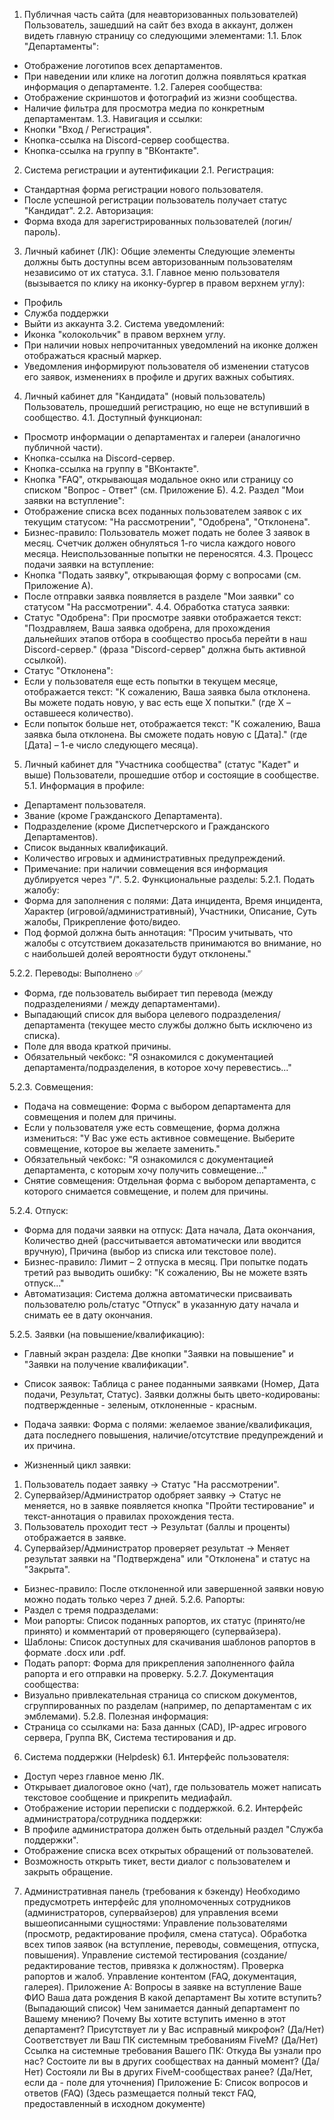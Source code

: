 1. Публичная часть сайта (для неавторизованных пользователей)
Пользователь, зашедший на сайт без входа в аккаунт, должен видеть главную страницу со следующими элементами:
1.1. Блок "Департаменты":
* Отображение логотипов всех департаментов.
* При наведении или клике на логотип должна появляться краткая информация о департаменте.
1.2. Галерея сообщества:
* Отображение скриншотов и фотографий из жизни сообщества.
* Наличие фильтра для просмотра медиа по конкретным департаментам.
1.3. Навигация и ссылки:
* Кнопки "Вход / Регистрация".
* Кнопка-ссылка на Discord-сервер сообщества.
* Кнопка-ссылка на группу в "ВКонтакте".
2. Система регистрации и аутентификации
2.1. Регистрация:
* Стандартная форма регистрации нового пользователя.
* После успешной регистрации пользователь получает статус "Кандидат".
2.2. Авторизация:
* Форма входа для зарегистрированных пользователей (логин/пароль).
3. Личный кабинет (ЛК): Общие элементы
Следующие элементы должны быть доступны всем авторизованным пользователям независимо от их статуса.
3.1. Главное меню пользователя (вызывается по клику на иконку-бургер в правом верхнем углу):
* Профиль
* Служба поддержки
* Выйти из аккаунта
3.2. Система уведомлений:
* Иконка "колокольчик" в правом верхнем углу.
* При наличии новых непрочитанных уведомлений на иконке должен отображаться красный маркер.
* Уведомления информируют пользователя об изменении статусов его заявок, изменениях в профиле и других важных событиях.
4. Личный кабинет для "Кандидата" (новый пользователь)
Пользователь, прошедший регистрацию, но еще не вступивший в сообщество.
4.1. Доступный функционал:
* Просмотр информации о департаментах и галереи (аналогично публичной части).
* Кнопка-ссылка на Discord-сервер.
* Кнопка-ссылка на группу в "ВКонтакте".
* Кнопка "FAQ", открывающая модальное окно или страницу со списком "Вопрос - Ответ" (см. Приложение Б).
4.2. Раздел "Мои заявки на вступление":
* Отображение списка всех поданных пользователем заявок с их текущим статусом: "На рассмотрении", "Одобрена", "Отклонена".
* Бизнес-правило: Пользователь может подать не более 3 заявок в месяц. Счетчик должен обнуляться 1-го числа каждого нового месяца. Неиспользованные попытки не переносятся.
4.3. Процесс подачи заявки на вступление:
* Кнопка "Подать заявку", открывающая форму с вопросами (см. Приложение А).
* После отправки заявка появляется в разделе "Мои заявки" со статусом "На рассмотрении".
4.4. Обработка статуса заявки:
* Статус "Одобрена": При просмотре заявки отображается текст: "Поздравляем, Ваша заявка одобрена, для прохождения дальнейших этапов отбора в сообщество просьба перейти в наш Discord-сервер." (фраза "Discord-сервер" должна быть активной ссылкой).
* Статус "Отклонена":
* Если у пользователя еще есть попытки в текущем месяце, отображается текст: "К сожалению, Ваша заявка была отклонена. Вы можете подать новую, у вас есть еще X попытки." (где X – оставшееся количество).
* Если попыток больше нет, отображается текст: "К сожалению, Ваша заявка была отклонена. Вы сможете подать новую с [Дата]." (где [Дата] – 1-е число следующего месяца).

5. Личный кабинет для "Участника сообщества" (статус "Кадет" и выше)
Пользователи, прошедшие отбор и состоящие в сообществе.
5.1. Информация в профиле:
* Департамент пользователя.
* Звание (кроме Гражданского Департамента).
* Подразделение (кроме Диспетчерского и Гражданского Департаментов).
* Список выданных квалификаций.
* Количество игровых и административных предупреждений.
* Примечание: при наличии совмещения вся информация дублируется через "/".
5.2. Функциональные разделы:
5.2.1. Подать жалобу:
* Форма для заполнения с полями: Дата инцидента, Время инцидента, Характер (игровой/административный), Участники, Описание, Суть жалобы, Прикрепление фото/видео.
* Под формой должна быть аннотация: "Просим учитывать, что жалобы с отсутствием доказательств принимаются во внимание, но с наибольшей долей вероятности будут отклонены."

5.2.2. Переводы: Выполнено ✅
* Форма, где пользователь выбирает тип перевода (между подразделениями / между департаментами).
* Выпадающий список для выбора целевого подразделения/департамента (текущее место службы должно быть исключено из списка).
* Поле для ввода краткой причины.
* Обязательный чекбокс: "Я ознакомился с документацией департамента/подразделения, в которое хочу перевестись..."

5.2.3. Совмещения: 
* Подача на совмещение: Форма с выбором департамента для совмещения и полем для причины.
* Если у пользователя уже есть совмещение, форма должна измениться: "У Вас уже есть активное совмещение. Выберите совмещение, которое вы желаете заменить."
* Обязательный чекбокс: "Я ознакомился с документацией департамента, с которым хочу получить совмещение..."
* Снятие совмещения: Отдельная форма с выбором департамента, с которого снимается совмещение, и полем для причины.

5.2.4. Отпуск:
* Форма для подачи заявки на отпуск: Дата начала, Дата окончания, Количество дней (рассчитывается автоматически или вводится вручную), Причина (выбор из списка или текстовое поле).
* Бизнес-правило: Лимит – 2 отпуска в месяц. При попытке подать третий раз выводить ошибку: "К сожалению, Вы не можете взять отпуск..."
* Автоматизация: Система должна автоматически присваивать пользователю роль/статус "Отпуск" в указанную дату начала и снимать ее в дату окончания.

5.2.5. Заявки (на повышение/квалификацию):
* Главный экран раздела: Две кнопки "Заявки на повышение" и "Заявки на получение квалификации".
* Список заявок: Таблица с ранее поданными заявками (Номер, Дата подачи, Результат, Статус). Заявки должны быть цвето-кодированы: подтвержденные - зеленым, отклоненные - красным.
* Подача заявки: Форма с полями: желаемое звание/квалификация, дата последнего повышения, наличие/отсутствие предупреждений и их причина.

* Жизненный цикл заявки:
1. Пользователь подает заявку -> Статус "На рассмотрении".
2. Супервайзер/Администратор одобряет заявку -> Статус не меняется, но в заявке появляется кнопка "Пройти тестирование" и текст-аннотация о правилах прохождения теста.
3. Пользователь проходит тест -> Результат (баллы и проценты) отображается в заявке.
4. Супервайзер/Администратор проверяет результат -> Меняет результат заявки на "Подтверждена" или "Отклонена" и статус на "Закрыта".
* Бизнес-правило: После отклоненной или завершенной заявки новую можно подать только через 7 дней.
5.2.6. Рапорты:
* Раздел с тремя подразделами:
* Мои рапорты: Список поданных рапортов, их статус (принято/не принято) и комментарий от проверяющего (супервайзера).
* Шаблоны: Список доступных для скачивания шаблонов рапортов в формате .docx или .pdf.
* Подать рапорт: Форма для прикрепления заполненного файла рапорта и его отправки на проверку.
5.2.7. Документация сообщества:
* Визуально привлекательная страница со списком документов, сгруппированных по разделам (например, по департаментам с их эмблемами).
5.2.8. Полезная информация:
* Страница со ссылками на: База данных (CAD), IP-адрес игрового сервера, Группа ВК, Система тестирования и др.
6. Система поддержки (Helpdesk)
6.1. Интерфейс пользователя:
* Доступ через главное меню ЛК.
* Открывает диалоговое окно (чат), где пользователь может написать текстовое сообщение и прикрепить медиафайл.
* Отображение истории переписки с поддержкой.
6.2. Интерфейс администратора/сотрудника поддержки:
* В профиле администратора должен быть отдельный раздел "Служба поддержки".
* Отображение списка всех открытых обращений от пользователей.
* Возможность открыть тикет, вести диалог с пользователем и закрыть обращение.
7. Административная панель (требования к бэкенду)
Необходимо предусмотреть интерфейс для уполномоченных сотрудников (администраторов, супервайзеров) для управления всеми вышеописанными сущностями:
Управление пользователями (просмотр, редактирование профиля, смена статуса).
Обработка всех типов заявок (на вступление, переводы, совмещения, отпуска, повышения).
Управление системой тестирования (создание/редактирование тестов, привязка к должностям).
Проверка рапортов и жалоб.
Управление контентом (FAQ, документация, галерея).
Приложение А: Вопросы в заявке на вступление
Ваше ФИО
Ваша дата рождения
В какой департамент Вы хотите вступить? (Выпадающий список)
Чем занимается данный департамент по Вашему мнению?
Почему Вы хотите вступить именно в этот департамент?
Присутствует ли у Вас исправный микрофон? (Да/Нет)
Соответствует ли Ваш ПК системным требованиям FiveM? (Да/Нет)
Ссылка на системные требования Вашего ПК:
Откуда Вы узнали про нас?
Состоите ли вы в других сообществах на данный момент? (Да/Нет)
Состояли ли Вы в других FiveM-сообществах ранее? (Да/Нет, если да - поле для уточнения)
Приложение Б: Список вопросов и ответов (FAQ)
(Здесь размещается полный текст FAQ, предоставленный в исходном документе)